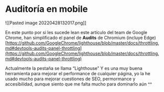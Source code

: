 # Auditoría en mobile

![[Pasted image 20220428132017.png]]

En este punto por si les sucede lean este artículo del team de Google Chrome, han simplificado el panel de **Audits** de Chromium (incluye Edge)  
[https://github.com/GoogleChrome/lighthouse/blob/master/docs/throttling.md#devtools-audits-panel-throttling](https://github.com/GoogleChrome/lighthouse/blob/master/docs/throttling.md#devtools-audits-panel-throttling)

Actualmente la pestaña se llama “Lighthouse” Y es una muy buena herramienta para mejorar el performance de cualquier página, yo la he usado mucho para mejorar cuestiones de SEO, permormance y accesibilidad, aunque siento que me falta mucho para dominarlo aún ^^